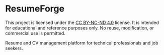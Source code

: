 # ResumeForge
This project is licensed under the [CC BY-NC-ND 4.0](https://creativecommons.org/licenses/by-nc-nd/4.0/) license. It is intended for educational and reference purposes only. No reuse, modification, or commercial use is permitted.

Resume and CV management platform for technical professionals and job seekers.
